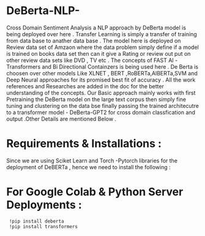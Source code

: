 # DeBerta-NLP-
Cross Domain Sentiment Analysis a NLP approach by DeBerta model is being deployed over here . Transfer Learning is simply a transfer of training from data base to anather data base . The model here is deployed on Review data set of Amzaon where the data problem simply define if a model is trained on books data set then can it give a Rating or review out put on other review data sets like DVD , TV etc . The concepts of FAST AI -Transformers and Bi Directional Containzers is being used here . De Berta is choosen over other models Like XLNET , BERT ,RoBERTa,AlBERTa,SVM and Deep Neural approaches for its promised best fit of accuracy . All the work references and Researches are added in the doc for the better understanding of the concepts.
Our Basic approach mainly works with first Pretraining the DeBerta model on the large text corpus then simply fine tuning and clustering on the data bse finally passing the trained architecutre to a transformer model - DeBerta-GPT2 for cross domain classfication and output .Other Details are mentioned Below .

# Requirements & Installations :
Since we are using Sciket Learn and Torch -Pytorch libraries for the deployment of DeBERTa , hence we need to install the following :

   # For Google Colab & Python Server Deployments : 
     !pip install deberta
     !pip install transformers
     
      
      




